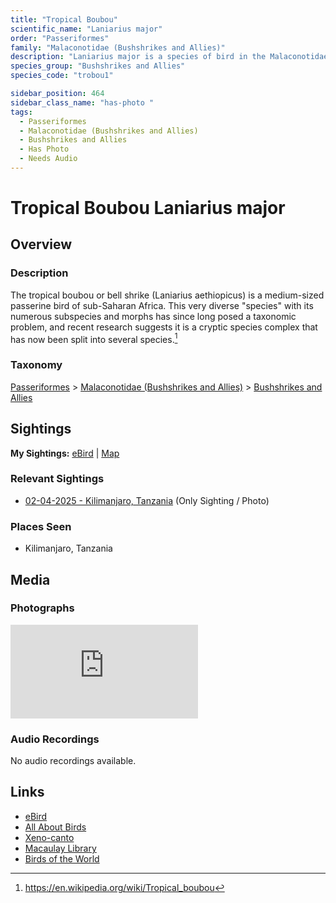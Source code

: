 ```yaml
---
title: "Tropical Boubou"
scientific_name: "Laniarius major"
order: "Passeriformes"
family: "Malaconotidae (Bushshrikes and Allies)"
description: "Laniarius major is a species of bird in the Malaconotidae (Bushshrikes and Allies) family. It has been observed 1 times. It has been photographed."
species_group: "Bushshrikes and Allies"
species_code: "trobou1"

sidebar_position: 464
sidebar_class_name: "has-photo "
tags: 
  - Passeriformes
  - Malaconotidae (Bushshrikes and Allies)
  - Bushshrikes and Allies
  - Has Photo
  - Needs Audio
---
```


# Tropical Boubou <span className='sci_name'>Laniarius major</span>

## Overview

### Description
The tropical boubou or bell shrike (Laniarius aethiopicus) is a medium-sized passerine bird of sub-Saharan Africa. This very diverse "species" with its numerous subspecies and morphs has since long posed a taxonomic problem, and recent research suggests it is a cryptic species complex that has now been split into several species.[^1]

[^1]: https://en.wikipedia.org/wiki/Tropical_boubou

### Taxonomy
[Passeriformes](/tags/passeriformes) > [Malaconotidae (Bushshrikes and Allies)](/tags/malaconotidae-bushshrikes-and-allies) > [Bushshrikes and Allies](/tags/bushshrikes-and-allies)


## Sightings

**My Sightings:** [eBird](https://ebird.org/lifelist?r=world&time=life&spp=trobou1) | [Map](/map?species_code=trobou1)

### Relevant Sightings

* [02-04-2025 - Kilimanjaro, Tanzania](https://ebird.org/checklist/S216364993) (Only Sighting / Photo)

### Places Seen

* Kilimanjaro, Tanzania



## Media
### Photographs
<iframe className="photo_iframe horizontal" src="https://macaulaylibrary.org/asset/631615116/embed" frameBorder="0" allowFullScreen></iframe>

### Audio Recordings
No audio recordings available.

## Links
* [eBird](https://ebird.org/species/trobou1) 
* [All About Birds](https://www.allaboutbirds.org/guide/trobou1) 
* [Xeno-canto](https://www.xeno-canto.org/species/laniarius-major) 
* [Macaulay Library](https://search.macaulaylibrary.org/catalog?taxonCode=trobou1&sort=rating_rank_desc)
* [Birds of the World](https://birdsoftheworld.org/bow/species/trobou1)
